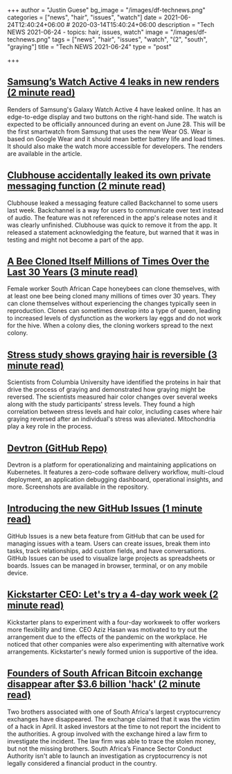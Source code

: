 +++
author = "Justin Guese"
bg_image = "/images/df-technews.png"
categories = ["news", "hair", "issues", "watch"]
date = 2021-06-24T12:40:24+06:00 # 2020-03-14T15:40:24+06:00
description = "Tech NEWS 2021-06-24 - topics: hair, issues, watch"
image = "/images/df-technews.png"
tags = ["news", "hair", "issues", "watch", "(2", "south", "graying"]
title = "Tech NEWS 2021-06-24"
type = "post"

+++

## [Samsung’s Watch Active 4 leaks in new renders (2 minute read)](https://www.theverge.com/2021/6/23/22546997/samsung-galaxy-watch-active-4-renders-leak-tizen-wear-os-smartwatch)

Renders of Samsung's Galaxy Watch Active 4 have leaked online. It has an edge-to-edge display and two buttons on the right-hand side. The watch is expected to be officially announced during an event on June 28. This will be the first smartwatch from Samsung that uses the new Wear OS. Wear is based on Google Wear and it should mean better battery life and load times. It should also make the watch more accessible for developers. The renders are available in the article.

## [Clubhouse accidentally leaked its own private messaging function (2 minute read)](https://www.theverge.com/2021/6/21/22543877/clubhouse-backchannel-text-chat-private-leaked-feature)

Clubhouse leaked a messaging feature called Backchannel to some users last week. Backchannel is a way for users to communicate over text instead of audio. The feature was not referenced in the app's release notes and it was clearly unfinished. Clubhouse was quick to remove it from the app. It released a statement acknowledging the feature, but warned that it was in testing and might not become a part of the app.

## [A Bee Cloned Itself Millions of Times Over the Last 30 Years (3 minute read)](https://interestingengineering.com/bee-cloned-itself-millions-of-times-30-years)

Female worker South African Cape honeybees can clone themselves, with at least one bee being cloned many millions of times over 30 years. They can clone themselves without experiencing the changes typically seen in reproduction. Clones can sometimes develop into a type of queen, leading to increased levels of dysfunction as the workers lay eggs and do not work for the hive. When a colony dies, the cloning workers spread to the next colony.

## [Stress study shows graying hair is reversible (3 minute read)](https://newatlas.com/medical/study-stress-graying-hair-reversible/)

Scientists from Columbia University have identified the proteins in hair that drive the process of graying and demonstrated how graying might be reversed. The scientists measured hair color changes over several weeks along with the study participants' stress levels. They found a high correlation between stress levels and hair color, including cases where hair graying reversed after an individual's stress was alleviated. Mitochondria play a key role in the process.

## [Devtron (GitHub Repo)](https://github.com/devtron-labs/devtron)

Devtron is a platform for operationalizing and maintaining applications on Kubernetes. It features a zero-code software delivery workflow, multi-cloud deployment, an application debugging dashboard, operational insights, and more. Screenshots are available in the repository.

## [Introducing the new GitHub Issues (1 minute read)](https://github.blog/2021-06-23-introducing-new-github-issues/)

GitHub Issues is a new beta feature from GitHub that can be used for managing issues with a team. Users can create issues, break them into tasks, track relationships, add custom fields, and have conversations. GitHub Issues can be used to visualize large projects as spreadsheets or boards. Issues can be managed in browser, terminal, or on any mobile device.

## [Kickstarter CEO: Let's try a 4-day work week (2 minute read)](https://www.axios.com/kickstarter-4-day-work-week-d292dacc-7048-403d-8671-fecea5f83b91.html)

Kickstarter plans to experiment with a four-day workweek to offer workers more flexibility and time. CEO Aziz Hasan was motivated to try out the arrangement due to the effects of the pandemic on the workplace. He noticed that other companies were also experimenting with alternative work arrangements. Kickstarter's newly formed union is supportive of the idea.

## [Founders of South African Bitcoin exchange disappear after $3.6 billion 'hack' (2 minute read)](https://www.engadget.com/africrypt-bitcoin-disappearance-174636634.html)

Two brothers associated with one of South Africa's largest cryptocurrency exchanges have disappeared. The exchange claimed that it was the victim of a hack in April. It asked investors at the time to not report the incident to the authorities. A group involved with the exchange hired a law firm to investigate the incident. The law firm was able to trace the stolen money, but not the missing brothers. South Africa’s Finance Sector Conduct Authority isn't able to launch an investigation as cryptocurrency is not legally considered a financial product in the country.

